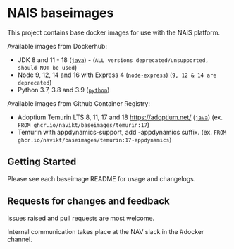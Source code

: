 NAIS baseimages
================

This project contains base docker images for use with the NAIS platform.

Available images from Dockerhub:
* JDK 8 and 11 - 18 ([`java`](java)) - (`ALL versions deprecated/unsupported, should NOT be used`)
* Node 9, 12, 14 and 16 with Express 4 ([`node-express`](node-express)) (`9, 12 & 14 are deprecated`)
* Python 3.7, 3.8 and 3.9 ([`python`](python))

Available images from Github Container Registry:
* Adoptium Temurin LTS 8, 11, 17 and 18 https://adoptium.net/ ([`java`](java)) (ex. `FROM ghcr.io/navikt/baseimages/temurin:17`)
* Temurin with appdynamics-support, add -appdynamics suffix. (ex. `FROM ghcr.io/navikt/baseimages/temurin:17-appdynamics`)

## Getting Started

Please see each baseimage README for usage and changelogs.

## Requests for changes and feedback

Issues raised and pull requests are most welcome. 

Internal communication takes place at the NAV slack in the #docker channel. 
